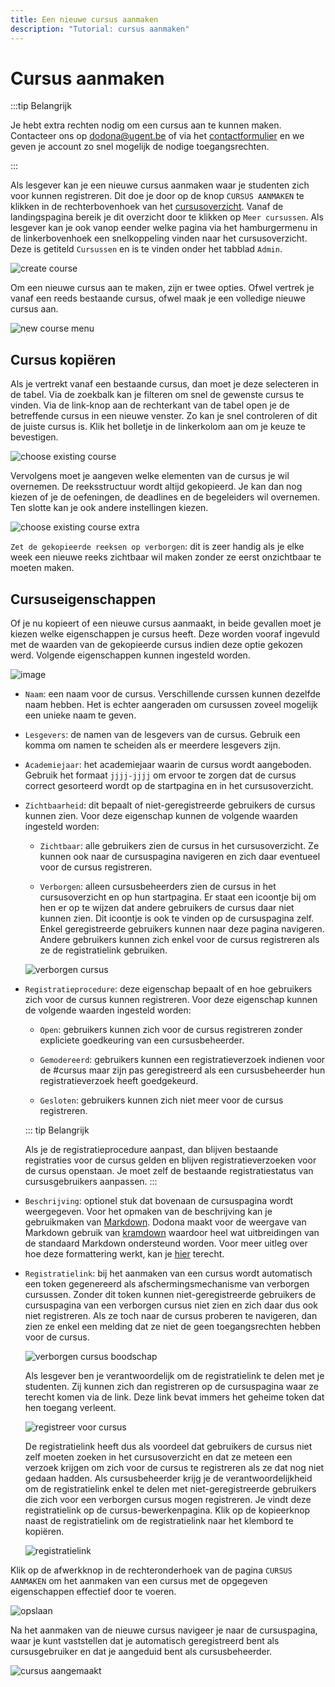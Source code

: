 ```yaml
---
title: Een nieuwe cursus aanmaken
description: "Tutorial: cursus aanmaken"
---
```


# Cursus aanmaken

:::tip Belangrijk 

Je hebt extra rechten nodig om een cursus aan te kunnen maken. Contacteer ons op [dodona@ugent.be](mailto:dodona@ugent.be) of via het [contactformulier](https://dodona.ugent.be/nl/contact) en we geven je account zo snel mogelijk de nodige toegangsrechten.

:::

Als lesgever kan je een nieuwe cursus aanmaken waar je studenten zich voor kunnen registreren. Dit doe je door op de knop `CURSUS AANMAKEN` te klikken in de rechterbovenhoek van het [cursusoverzicht](https://dodona.ugent.be/nl/courses). Vanaf de landingspagina bereik je dit overzicht door te klikken op `Meer cursussen`. Als lesgever kan je ook vanop eender welke pagina via het hamburgermenu in de linkerbovenhoek een snelkoppeling vinden naar het cursusoverzicht. Deze is getiteld `Cursussen` en is te vinden onder het tabblad `Admin`.

![create course](./staff.courses_new_link.png)

Om een nieuwe cursus aan te maken, zijn er twee opties. Ofwel vertrek je vanaf een reeds bestaande cursus, ofwel maak je een volledige nieuwe cursus aan.

![new course menu](./staff.course_new_options.png)

## Cursus kopiëren

Als je vertrekt vanaf een bestaande cursus, dan moet je deze selecteren in de tabel. Via de zoekbalk kan je filteren om snel de gewenste cursus te vinden. Via de link-knop aan de rechterkant van de tabel open je de betreffende cursus in een nieuwe venster. Zo kan je snel controleren of dit de juiste cursus is. Klik het bolletje in de linkerkolom aan om je keuze te bevestigen.

![choose existing course](./staff.course_new_copy_course_options.png)

Vervolgens moet je aangeven welke elementen van de cursus je wil overnemen. De reeksstructuur wordt altijd gekopieerd. Je kan dan nog kiezen of je de oefeningen, de deadlines en de begeleiders wil overnemen. Ten slotte kan je ook andere instellingen kiezen.

![choose existing course extra](./staff.course_new_copy.png)

`Zet de gekopieerde reeksen op verborgen`:  dit is zeer handig als je elke week een nieuwe reeks zichtbaar wil maken zonder ze eerst onzichtbaar te moeten maken.

## Cursuseigenschappen

Of je nu kopieert of een nieuwe cursus aanmaakt, in beide gevallen moet je kiezen welke eigenschappen je cursus heeft. Deze worden vooraf ingevuld met de waarden van de gekopieerde cursus indien deze optie gekozen werd. Volgende eigenschappen kunnen ingesteld worden.

![image](./staff.course_new_empty.png)

* `Naam`: een naam voor de cursus. Verschillende curssen kunnen dezelfde naam hebben. Het is echter aangeraden om cursussen zoveel mogelijk een unieke naam te geven.

* `Lesgevers`: de namen van de lesgevers van de cursus. Gebruik een komma om namen te scheiden als er meerdere lesgevers zijn.

* `Academiejaar`: het academiejaar waarin de cursus wordt aangeboden. Gebruik het formaat `jjjj-jjjj` om ervoor te zorgen dat de cursus correct gesorteerd wordt op de startpagina en in het cursusoverzicht.

* `Zichtbaarheid`: dit bepaalt of niet-geregistreerde gebruikers de cursus kunnen zien. Voor deze eigenschap kunnen de volgende waarden ingesteld worden: 

  * `Zichtbaar`: alle gebruikers zien de cursus in het cursusoverzicht. Ze kunnen ook naar de cursuspagina navigeren en zich daar eventueel voor de cursus registreren.

  * `Verborgen`: alleen cursusbeheerders zien de cursus in het cursusoverzicht en op hun startpagina. Er staat een icoontje bij om hen er op te wijzen dat andere gebruikers de cursus daar niet kunnen zien. Dit icoontje is ook te vinden op de cursuspagina zelf. Enkel geregistreerde gebruikers kunnen naar deze pagina navigeren. Andere gebruikers kunnen zich enkel voor de cursus registreren als ze de registratielink gebruiken.
  
  ![verborgen cursus](./staff.courses_hidden_course.png)

* `Registratieprocedure`: deze eigenschap bepaalt of en hoe gebruikers zich voor de cursus kunnen registreren. Voor deze eigenschap kunnen de volgende waarden ingesteld worden:

  * `Open`: gebruikers kunnen zich voor de cursus registreren zonder expliciete goedkeuring van een cursusbeheerder.
  
  * `Gemodereerd`: gebruikers kunnen een registratieverzoek indienen voor de #cursus maar zijn pas geregistreerd als een cursusbeheerder hun registratieverzoek heeft goedgekeurd.

  * `Gesloten`: gebruikers kunnen zich niet meer voor de cursus registreren.

  ::: tip Belangrijk

  Als je de registratieprocedure aanpast, dan blijven bestaande registraties voor de cursus gelden en blijven registratieverzoeken voor de cursus openstaan. Je moet zelf de bestaande registratiestatus van cursusgebruikers aanpassen.
  :::

* `Beschrijving`: optionel stuk dat bovenaan de cursuspagina wordt weergegeven. Voor het opmaken van de beschrijving kan je gebruikmaken van [Markdown](https://en.wikipedia.org/wiki/Markdown). Dodona maakt voor de weergave van Markdown gebruik van [kramdown](https://kramdown.gettalong.org) waardoor heel wat uitbreidingen van de standaard Markdown ondersteund worden. Voor meer uitleg over hoe deze formattering werkt, kan je [hier](/nl/references/exercise-description/) terecht.

* `Registratielink`: bij het aanmaken van een cursus wordt automatisch een token gegenereerd als afschermingsmechanisme van verborgen cursussen. Zonder dit token kunnen niet-geregistreerde gebruikers de cursuspagina van een verborgen cursus niet zien en zich daar dus ook niet registreren. Als ze toch naar de cursus proberen te navigeren, dan zien ze enkel een melding dat ze niet de geen toegangsrechten hebben voor de cursus.

  ![verborgen cursus boodschap](./student.hidden_course_unregistered_denied_message.png)

  Als lesgever ben je verantwoordelijk om de registratielink te delen met je studenten. Zij kunnen zich dan registreren op de cursuspagina waar ze terecht komen via de link. Deze link bevat immers het geheime token dat hen toegang verleent.

  ![registreer voor cursus](./student.hidden_course_unregistered_link_message.png)

  De registratielink heeft dus als voordeel dat gebruikers de cursus niet zelf moeten zoeken in het cursusoverzicht en dat ze meteen een verzoek krijgen om zich voor de cursus te registreren als ze dat nog niet gedaan hadden. Als cursusbeheerder krijg je de verantwoordelijkheid om de registratielink enkel te delen met niet-geregistreerde gebruikers die zich voor een verborgen cursus mogen registreren. Je vindt deze registratielink op de cursus-bewerkenpagina. Klik op de kopieerknop naast de registratielink om de registratielink naar het klembord te kopiëren. 

  ![registratielink](./staff.hidden_course_registration_link.png)

Klik op de afwerkknop in de rechteronderhoek van de pagina `CURSUS AANMAKEN` om het aanmaken van een cursus met de opgegeven eigenschappen effectief door te voeren.

![opslaan](./staff.course_new_submit.png)

Na het aanmaken van de nieuwe cursus navigeer je naar de cursuspagina, waar je kunt vaststellen dat je automatisch geregistreerd bent als cursusgebruiker en dat je aangeduid bent als cursusbeheerder.

![cursus aangemaakt](./staff.course_created.png)
